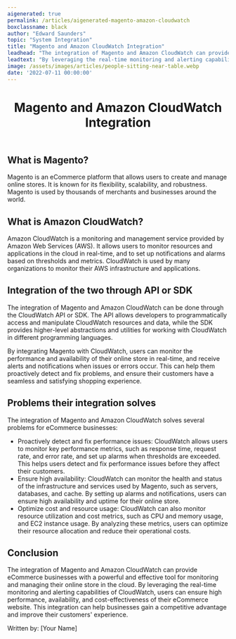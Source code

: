 ```yaml
---
aigenerated: true
permalink: /articles/aigenerated-magento-amazon-cloudwatch
boxclassname: black
author: "Edward Saunders"
topic: "System Integration"
title: "Magento and Amazon CloudWatch Integration"
leadhead: "The integration of Magento and Amazon CloudWatch can provide eCommerce businesses with a powerful and effective tool for monitoring and managing their online store in the cloud"
leadtext: "By leveraging the real-time monitoring and alerting capabilities of CloudWatch, users can ensure high performance, availability, and cost-effectiveness of their eCommerce website. This integration can help businesses gain a competitive advantage and improve their customers' experience."
image: /assets/images/articles/people-sitting-near-table.webp
date: '2022-07-11 00:00:00'
---
```

<div class="arttext">	<header>
		<h1>Magento and Amazon CloudWatch Integration</h1>
	</header>
	<main>
		<section>
			<h2>What is Magento?</h2>
			<p>Magento is an eCommerce platform that allows users to create and manage online stores. It is known for its flexibility, scalability, and robustness. Magento is used by thousands of merchants and businesses around the world.</p>
		</section>
		<section>
			<h2>What is Amazon CloudWatch?</h2>
			<p>Amazon CloudWatch is a monitoring and management service provided by Amazon Web Services (AWS). It allows users to monitor resources and applications in the cloud in real-time, and to set up notifications and alarms based on thresholds and metrics. CloudWatch is used by many organizations to monitor their AWS infrastructure and applications.</p>
		</section>
		<section>
			<h2>Integration of the two through API or SDK</h2>
			<p>The integration of Magento and Amazon CloudWatch can be done through the CloudWatch API or SDK. The API allows developers to programmatically access and manipulate CloudWatch resources and data, while the SDK provides higher-level abstractions and utilities for working with CloudWatch in different programming languages.</p>
			<p>By integrating Magento with CloudWatch, users can monitor the performance and availability of their online store in real-time, and receive alerts and notifications when issues or errors occur. This can help them proactively detect and fix problems, and ensure their customers have a seamless and satisfying shopping experience.</p>
		</section>
		<section>
			<h2>Problems their integration solves</h2>
			<p>The integration of Magento and Amazon CloudWatch solves several problems for eCommerce businesses:</p>
			<ul>
				<li>Proactively detect and fix performance issues: CloudWatch allows users to monitor key performance metrics, such as response time, request rate, and error rate, and set up alarms when thresholds are exceeded. This helps users detect and fix performance issues before they affect their customers.</li>
				<li>Ensure high availability: CloudWatch can monitor the health and status of the infrastructure and services used by Magento, such as servers, databases, and cache. By setting up alarms and notifications, users can ensure high availability and uptime for their online store.</li>
				<li>Optimize cost and resource usage: CloudWatch can also monitor resource utilization and cost metrics, such as CPU and memory usage, and EC2 instance usage. By analyzing these metrics, users can optimize their resource allocation and reduce their operational costs.</li>
			</ul>
		</section>
		<section>
			<h2>Conclusion</h2>
			<p>The integration of Magento and Amazon CloudWatch can provide eCommerce businesses with a powerful and effective tool for monitoring and managing their online store in the cloud. By leveraging the real-time monitoring and alerting capabilities of CloudWatch, users can ensure high performance, availability, and cost-effectiveness of their eCommerce website. This integration can help businesses gain a competitive advantage and improve their customers' experience.</p>
		</section>
	</main>
	<footer>
		<p>Written by: [Your Name]</p>
	</footer>
</div>